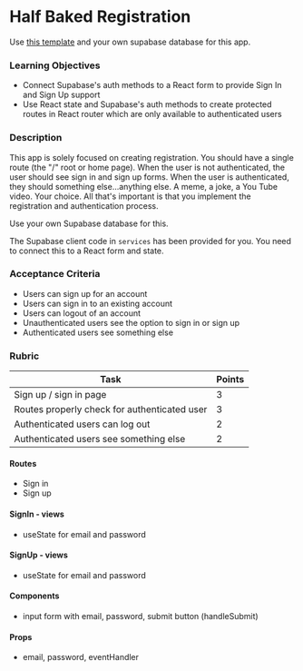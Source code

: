 # Half Baked Registration

Use [this template](https://github.com/alchemycodelab/react-half-baked-registration) and your own supabase database for this app.

### Learning Objectives

- Connect Supabase's auth methods to a React form to provide Sign In and Sign Up support
- Use React state and Supabase's auth methods to create protected routes in React router which are only available to authenticated users

### Description

This app is solely focused on creating registration. You should have a single route (the "/" root or home page). When the user is not authenticated, the user should see sign in and sign up forms. When the user is authenticated, they should something else...anything else. A meme, a joke, a You Tube video. Your choice. All that's important is that you implement the registration and authentication process.

Use your own Supabase database for this.

The Supabase client code in `services` has been provided for you. You need to connect this to a React form and state.

### Acceptance Criteria

- Users can sign up for an account
- Users can sign in to an existing account
- Users can logout of an account
- Unauthenticated users see the option to sign in or sign up
- Authenticated users see something else

### Rubric

| Task                                         | Points |
| -------------------------------------------- | ------ |
| Sign up / sign in page                       | 3      |
| Routes properly check for authenticated user | 3      |
| Authenticated users can log out              | 2      |
| Authenticated users see something else       | 2      |

#### Routes

- Sign in
- Sign up

#### SignIn - views

- useState for email and password

#### SignUp - views

- useState for email and password

#### Components

- input form with email, password, submit button (handleSubmit)

#### Props

- email, password, eventHandler

